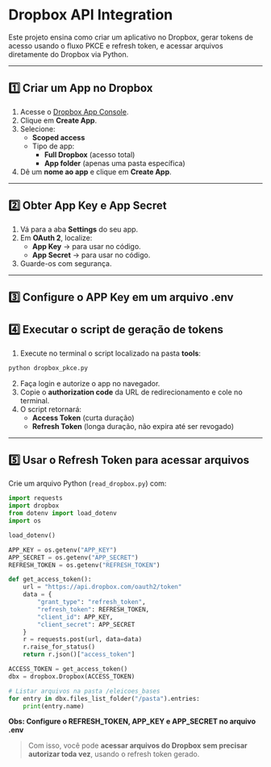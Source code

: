 
# Dropbox API Integration

Este projeto ensina como criar um aplicativo no Dropbox, gerar tokens de acesso usando o fluxo PKCE e refresh token, e acessar arquivos diretamente do Dropbox via Python.

---

## 1️⃣ Criar um App no Dropbox

1. Acesse o [Dropbox App Console](https://www.dropbox.com/developers/apps).
2. Clique em **Create App**.
3. Selecione:
   - **Scoped access**
   - Tipo de app:
     - **Full Dropbox** (acesso total)
     - **App folder** (apenas uma pasta específica)
4. Dê um **nome ao app** e clique em **Create App**.

---

## 2️⃣ Obter App Key e App Secret

1. Vá para a aba **Settings** do seu app.
2. Em **OAuth 2**, localize:
   - **App Key** → para usar no código.
   - **App Secret** → para usar no código.
3. Guarde-os com segurança.

---

## 3️⃣ Configure o APP Key em um arquivo .env



## 4️⃣ Executar o script de geração de tokens

1. Execute no terminal o script localizado na pasta **tools**:

```bash
python dropbox_pkce.py
```

2. Faça login e autorize o app no navegador.
3. Copie o **authorization code** da URL de redirecionamento e cole no terminal.
4. O script retornará:
   - **Access Token** (curta duração)
   - **Refresh Token** (longa duração, não expira até ser revogado)

---

## 5️⃣ Usar o Refresh Token para acessar arquivos

Crie um arquivo Python (`read_dropbox.py`) com:

```python
import requests
import dropbox
from dotenv import load_dotenv
import os

load_dotenv()

APP_KEY = os.getenv("APP_KEY")
APP_SECRET = os.getenv("APP_SECRET")
REFRESH_TOKEN = os.getenv("REFRESH_TOKEN")

def get_access_token():
    url = "https://api.dropbox.com/oauth2/token"
    data = {
        "grant_type": "refresh_token",
        "refresh_token": REFRESH_TOKEN,
        "client_id": APP_KEY,
        "client_secret": APP_SECRET
    }
    r = requests.post(url, data=data)
    r.raise_for_status()
    return r.json()["access_token"]

ACCESS_TOKEN = get_access_token()
dbx = dropbox.Dropbox(ACCESS_TOKEN)

# Listar arquivos na pasta /eleicoes_bases
for entry in dbx.files_list_folder("/pasta").entries:
    print(entry.name)
```
**Obs: Configure o REFRESH_TOKEN, APP_KEY e APP_SECRET no arquivo .env**
> Com isso, você pode **acessar arquivos do Dropbox sem precisar autorizar toda vez**, usando o refresh token gerado.

